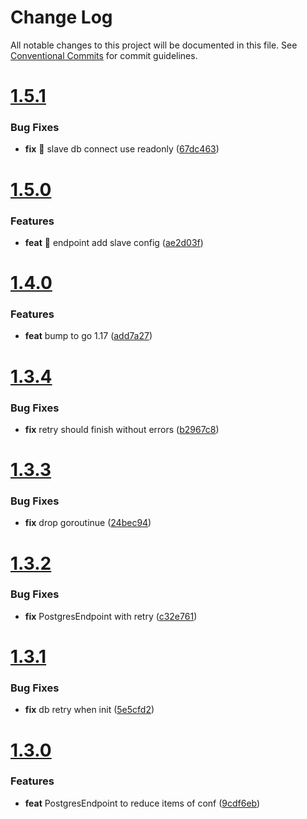# Change Log

All notable changes to this project will be documented in this file.
See [Conventional Commits](https://conventionalcommits.org) for commit guidelines.



# [1.5.1](https://git.querycap.com/tools/confpostgres/compare/v1.5.0...v1.5.1)

### Bug Fixes

* **fix** 🐛 slave db connect use readonly ([67dc463](https://git.querycap.com/tools/confpostgres/commit/67dc463109e7ade48858cbb7a90d0b91bf7caf01))



# [1.5.0](https://git.querycap.com/tools/confpostgres/compare/v1.4.0...v1.5.0)

### Features

* **feat** 🎸 endpoint add slave config ([ae2d03f](https://git.querycap.com/tools/confpostgres/commit/ae2d03f1d0855fd046edeed46d79261beb235e7a))



# [1.4.0](https://git.querycap.com/tools/confpostgres/compare/v1.3.4...v1.4.0)

### Features

* **feat** bump to go 1.17 ([add7a27](https://git.querycap.com/tools/confpostgres/commit/add7a277d210a3c462fd8eabfee0310066202fdc))



# [1.3.4](https://git.querycap.com/tools/confpostgres/compare/v1.3.3...v1.3.4)

### Bug Fixes

* **fix** retry should finish without errors ([b2967c8](https://git.querycap.com/tools/confpostgres/commit/b2967c8172da8ca084c48c77690ab3fb1d32af9f))



# [1.3.3](https://git.querycap.com/tools/confpostgres/compare/v1.3.2...v1.3.3)

### Bug Fixes

* **fix** drop goroutinue ([24bec94](https://git.querycap.com/tools/confpostgres/commit/24bec94a9fd7c62e42a6537d93cbffdbb4dff740))



# [1.3.2](https://git.querycap.com/tools/confpostgres/compare/v1.3.1...v1.3.2)

### Bug Fixes

* **fix** PostgresEndpoint with retry ([c32e761](https://git.querycap.com/tools/confpostgres/commit/c32e761af45f2f0eb5fea6163bbcb0bf5cbd7881))



# [1.3.1](https://git.querycap.com/tools/confpostgres/compare/v1.3.0...v1.3.1)

### Bug Fixes

* **fix** db retry when init ([5e5cfd2](https://git.querycap.com/tools/confpostgres/commit/5e5cfd2cb370ac48b900ca202174198ac6dbd06e))



# [1.3.0](https://git.querycap.com/tools/confpostgres/compare/v1.2.3...v1.3.0)

### Features

* **feat** PostgresEndpoint to reduce items of conf ([9cdf6eb](https://git.querycap.com/tools/confpostgres/commit/9cdf6eb61d7274a5b154a4d957d6fbc53a8bc85a))
